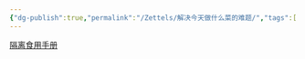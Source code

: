 ```yaml
---
{"dg-publish":true,"permalink":"/Zettels/解决今天做什么菜的难题/","tags":["生活"]}
---
```



[隔离食用手册](https://cook.yunyoujun.cn/)
